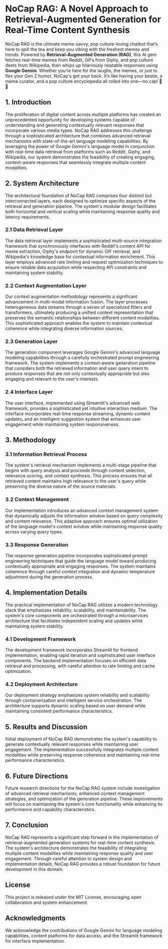 # NoCap RAG: A Novel Approach to Retrieval-Augmented Generation for Real-Time Content Synthesis


NoCap RAG is the ultimate meme-savvy, pop culture-loving chatbot that’s here to spill the tea and keep you vibing with the freshest memes and trends. Powered by **Retrieval-Augmented Generation (RAG)**, this AI gem fetches real-time memes from Reddit, GIFs from Giphy, and pop culture deets from Wikipedia, then whips up hilariously relatable responses using **Google Gemini**. Whether you’re here for the laughs, the memes, or just to flex your Gen Z humor, NoCap's got your back. It’s like having your bestie, a meme curator, and a pop culture encyclopedia all rolled into one—no cap! 🚀✨

## 1. Introduction

The proliferation of digital content across multiple platforms has created an unprecedented opportunity for developing systems capable of understanding and generating contextually relevant responses that incorporate various media types. NoCap RAG addresses this challenge through a sophisticated architecture that combines advanced retrieval mechanisms with state-of-the-art language modeling capabilities. By leveraging the power of Google Gemini's language model in conjunction with real-time data retrieval from platforms such as Reddit, Giphy, and Wikipedia, our system demonstrates the feasibility of creating engaging, context-aware responses that seamlessly integrate multiple content modalities.

## 2. System Architecture

The architectural foundation of NoCap RAG comprises four distinct but interconnected layers, each designed to optimize specific aspects of the retrieval and generation pipeline. The system's modular design facilitates both horizontal and vertical scaling while maintaining response quality and latency requirements.

### 2.1 Data Retrieval Layer

The data retrieval layer implements a sophisticated multi-source integration framework that synchronously interfaces with Reddit's content API for meme extraction, Giphy's endpoint for dynamic GIF retrieval, and Wikipedia's knowledge base for contextual information enrichment. This layer employs advanced rate limiting and request optimization techniques to ensure reliable data acquisition while respecting API constraints and maintaining system stability.

### 2.2 Context Augmentation Layer

Our context augmentation methodology represents a significant advancement in multi-modal information fusion. The layer processes heterogeneous data streams through a series of specialized filters and transformers, ultimately producing a unified context representation that preserves the semantic relationships between different content modalities. This sophisticated approach enables the system to maintain contextual coherence while integrating diverse information sources.

### 2.3 Generation Layer

The generation component leverages Google Gemini's advanced language modeling capabilities through a carefully orchestrated prompt engineering framework. The system implements a context-aware generation pipeline that considers both the retrieved information and user query intent to produce responses that are not only contextually appropriate but also engaging and relevant to the user's interests.

### 2.4 Interface Layer

The user interface, implemented using Streamlit's advanced web framework, provides a sophisticated yet intuitive interaction medium. The interface incorporates real-time response streaming, dynamic content updates, and an intelligent suggestion system that enhances user engagement while maintaining system responsiveness.

## 3. Methodology

### 3.1 Information Retrieval Process

The system's retrieval mechanism implements a multi-stage pipeline that begins with query analysis and proceeds through content selection, relevance scoring, and context synthesis. This process ensures that all retrieved content maintains high relevance to the user's query while preserving the diverse nature of the source materials.

### 3.2 Context Management

Our implementation introduces an advanced context management system that dynamically adjusts the information window based on query complexity and content relevance. This adaptive approach ensures optimal utilization of the language model's context window while maintaining response quality across varying query types.

### 3.3 Response Generation

The response generation pipeline incorporates sophisticated prompt engineering techniques that guide the language model toward producing contextually appropriate and engaging responses. The system maintains coherence through careful context integration and dynamic temperature adjustment during the generation process.

## 4. Implementation Details

The practical implementation of NoCap RAG utilizes a modern technology stack that emphasizes reliability, scalability, and maintainability. The system's core components are orchestrated through a microservices architecture that facilitates independent scaling and updates while maintaining system stability.

### 4.1 Development Framework

The development framework incorporates Streamlit for frontend implementation, enabling rapid iteration and sophisticated user interface components. The backend implementation focuses on efficient data retrieval and processing, with careful attention to rate limiting and cache optimization.

### 4.2 Deployment Architecture

Our deployment strategy emphasizes system reliability and scalability through containerization and intelligent service orchestration. The architecture supports dynamic scaling based on user demand while maintaining consistent performance characteristics.

## 5. Results and Discussion

Initial deployment of NoCap RAG demonstrates the system's capability to generate contextually relevant responses while maintaining user engagement. The implementation successfully integrates multiple content modalities while preserving response coherence and maintaining real-time performance characteristics.

## 6. Future Directions

Future research directions for the NoCap RAG system include investigation of advanced retrieval mechanisms, enhanced context management strategies, and optimization of the generation pipeline. These improvements will focus on maintaining the system's core functionality while enhancing its performance and capability characteristics.

## 7. Conclusion

NoCap RAG represents a significant step forward in the implementation of retrieval-augmented generation systems for real-time content synthesis. The system's architecture demonstrates the feasibility of integrating multiple content modalities while maintaining response quality and user engagement. Through careful attention to system design and implementation details, NoCap RAG provides a robust foundation for future development in this domain.

## License

This project is released under the MIT License, encouraging open collaboration and system enhancement.

## Acknowledgments

We acknowledge the contributions of Google Gemini for language modeling capabilities, content platforms for data access, and the Streamlit framework for interface implementation.

